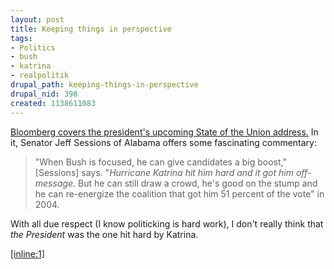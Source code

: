 ```yaml
--- 
layout: post
title: Keeping things in perspective
tags: 
- Politics
- bush
- katrina
- realpolitik
drupal_path: keeping-things-in-perspective
drupal_nid: 398
created: 1138611083
---
```

<a href="http://www.bloomberg.com/apps/news?pid=10000103&sid=aRZrMqeQXaVc&refer=us">Bloomberg covers the president's upcoming State of the Union address.</a> In it, Senator Jeff Sessions of Alabama offers some fascinating commentary:

<blockquote>"When Bush is focused, he can give candidates a big boost," [Sessions] says. "<i>Hurricane Katrina hit him hard and it got him off-message.</i> But he can still draw a crowd, he's good on the stump and he can re-energize the coalition that got him 51 percent of the vote" in 2004.</blockquote>

With all due respect (I know politicking is hard work), I don't really think that <i>the President</i> was the one hit hard by Katrina.



<a href="http://orig.jacksonsun.com/photogallery/hurricanekatrina2/index.htm">[inline:1]</a>
